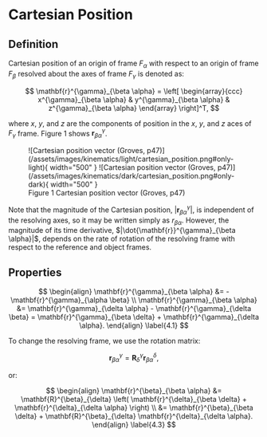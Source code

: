 # Cartesian Position

## Definition

Cartesian position of an origin of frame $F_\alpha$ with respect to an origin of frame $F_\beta$ resolved about the axes of frame $F_\gamma$ is denoted as:

$$
\mathbf{r}^{\gamma}_{\beta \alpha} = 
\left[
\begin{array}{ccc}
x^{\gamma}_{\beta \alpha} & y^{\gamma}_{\beta \alpha} & z^{\gamma}_{\beta \alpha}
\end{array}
\right]^T,
$$

where $x$, $y$, and $z$ are the components of position in the $x$, $y$, and $z$ aces of $F_\gamma$ frame. Figure 1 shows $\mathbf{r}^{\gamma}_{\beta \alpha}$.

<figure markdown>
  ![Cartesian position vector (Groves, p47)](/assets/images/kinematics/light/cartesian_position.png#only-light){ width="500" }
  ![Cartesian position vector (Groves, p47)](/assets/images/kinematics/dark/cartesian_position.png#only-dark){ width="500" }
  <figcaption>Figure 1 Cartesian position vector (Groves, p47)</figcaption>
</figure>

Note that the magnitude of the Cartesian position, $|\mathbf{r}^{\gamma}_{\beta \alpha}|$, is independent of the resolving axes, so it may be written simply as $r_{\beta \alpha}$. However, the magnitude of its time derivative, $|\dot{\mathbf{r}}^{\gamma}_{\beta \alpha}|$, depends on the rate of rotation of the resolving frame with respect to the reference and object frames.

## Properties

$$
\begin{align}
\mathbf{r}^{\gamma}_{\beta \alpha} &= -\mathbf{r}^{\gamma}_{\alpha \beta} \\
\mathbf{r}^{\gamma}_{\beta \alpha} &= \mathbf{r}^{\gamma}_{\delta \alpha} - \mathbf{r}^{\gamma}_{\delta \beta} = \mathbf{r}^{\gamma}_{\beta \delta} + \mathbf{r}^{\gamma}_{\delta \alpha}.
\end{align} \label{4.1}
$$

To change the resolving frame, we use the rotation matrix:

$$
\mathbf{r}^{\gamma}_{\beta \alpha} = \mathbf{R}^{\gamma}_{\delta} \mathbf{r}^{\delta}_{\beta \alpha}, \label{4.2}
$$

or:

$$
\begin{align}
\mathbf{r}^{\beta}_{\beta \alpha} &= \mathbf{R}^{\beta}_{\delta} \left( \mathbf{r}^{\delta}_{\beta \delta} + \mathbf{r}^{\delta}_{\delta \alpha} \right) \\
&= \mathbf{r}^{\beta}_{\beta \delta} + \mathbf{R}^{\beta}_{\delta} \mathbf{r}^{\delta}_{\delta \alpha}.
\end{align} \label{4.3}
$$